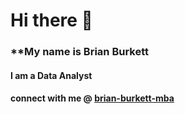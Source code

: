 # Hi there 👋
### **My name is Brian Burkett
#### **I am a Data Analyst**
#### **connect with me @ [brian-burkett-mba](https://www.linkedin.com/in/brian-burkett-mba-73567041/)**

<!--
**bburkett504/bburkett504** is a ✨ _special_ ✨ repository because its `README.md` (this file) appears on your GitHub profile.


- 🔭 I’m currently working on a projects to display and further refine my analysis skills.
- 🌱 I’m currently learning Python.
- 👯 I’m looking to collaborate on data anlaysis projects regardless of sector.
- 📫 How to reach me: @ my github inbox or bburkett504@gmail.com
- 😄 Pronouns: he/him/his
- ⚡ Fun fact: I am subsribed to Numberphile and find Maths interesting.
-->

